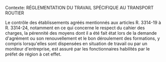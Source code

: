 Contexte: RÉGLEMENTATION DU TRAVAIL SPÉCIFIQUE AU TRANSPORT ROUTIER

Le contrôle des établissements agréés mentionnés aux articles R. 3314-19 à R. 3314-24, notamment en ce qui concerne le respect du cahier des charges, la pérennité des moyens dont il a été fait état lors de la demande d'agrément ou son renouvellement et le bon déroulement des formations, y compris lorsqu'elles sont dispensées en situation de travail ou par un moniteur d'entreprise, est assuré par les fonctionnaires habilités par le préfet de région à cet effet.